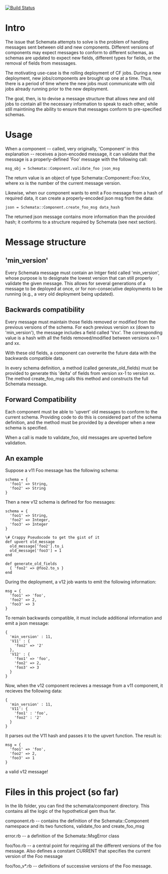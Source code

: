 [![Build Status](https://travis-ci.org/cloudfoundry/schemata.png)](https://travis-ci.org/cloudfoundry/schemata)

# Intro

The issue that Schemata attempts to solve is the problem of handling
messages sent between old and new components. Different versions of
components may expect messages to conform to different schemas, as
schemas are updated to expect new fields, different types for fields, or
the removal of fields from messsages.

The motivating use-case is the rolling deployment of CF jobs. During a
new deployment, new jobs/components are brought up one at a time. Thus,
there is a period of time where the new jobs must communicate with old
jobs already running prior to the new deployment.

The goal, then, is to devise a message structure that allows new and old
jobs to contain all the necessary information to speak to each other,
while still maintining the ability to ensure that messages conform to
pre-specified schemas.

# Usage

When a component -- called, very originally, 'Component' in this
explanation -- receives a json-encoded message, it can validate that the
message is a properly-defined 'Foo' message with the following call:

    msg_obj = Schemata::Component.validate_foo json_msg

The return value is an object of type Schemata::Component::Foo::Vxx, 
where xx is the number of the current message version.

Likewise, when our component wants to emit a Foo message from a hash of
required data, it can create a properly-encoded json msg from the data:

    json = Schemata::Component.create_foo_msg data_hash

The returned json message contains more information than the provided
hash; it conforms to a structure required by Schemata (see next
section).

# Message structure 

## 'min_version'

Every Schemata message must contain an Intger field called 'min_version', 
whose purpose is to designate the lowest version that can still properly
validate the given message. This allows for several generations of a
message to be deployed at once, or for non-consecutive deployments to be
running (e.g., a very old deployment being updated).

## Backwards compatibility

Every message must maintain those fields removed or modified from the 
previous versions of the schema. For each previous version xx (down to
'min_version'), the message includes a field called 'Vxx'. The
corresponding value is a hash with all the fields removed/modified
between versions xx-1 and xx.

With these old fields, a component can overwrite the future data
with the backwards compatible data.

In every schema definition, a method (called generate_old_fields) must
be provided to generate this 'delta' of fields from version xx-1 to
version xx. The method create_foo_msg calls this method and constructs
the full Schemata message.

## Forward Compatibility

Each component must be able to 'upvert' old messages to conform to the
current schema. Providing code to do this is considered part of the
schema definition, and the method must be provided by a developer when a
new schema is specified.

When a call is made to validate_foo, old messages are upverted before
validation.

## An example

Suppose a v11 Foo message has the following schema:

    schema = {
      'foo1' => String,
      'foo2' => String
    }

Then a new v12 schema is defined for foo messages:

    schema = {
      'foo1' => String,
      'foo2' => Integer,
      'foo3' => Integer
    }

    \# Crappy Pseudocode to get the gist of it
    def upvert old_message
      old_message['foo2'].to_i
      old_message['foo3'] = 1
    end

    def generate_old_fields
      { 'foo2' => @foo2.to_s }
    end

During the deployment, a v12 job wants to emit the following
information:

    msg = {
      'foo1' => 'foo',
      'foo2' => 2,
      'foo3' => 3
    }

To remain backwards compatible, it must include additional information
and emit a json message:

    {
      'min_version' : 11,
      'V11' : {
        'foo2' => '2'
      },
      'V12' : {
        'foo1' => 'foo',
        'foo2' => 2,
        'foo3' => 3
      }
    }

Now, when the v12 component recieves a message from a v11 component, it
recieves the following data:

    {
      'min_version' : 11,
      'V11': {
        'foo1' : 'foo',
        'foo2' : '2'
      }
    }

It parses out the V11 hash and passes it to the upvert function. The
result is:

    msg = {
      'foo1' => 'foo',
      'foo2' => 2,
      'foo3' => 1
    }

a valid v12 message!

# Files in this project (so far)

In the lib folder, you can find the schemata/component directory. This
contains all the logic of the hypothetical gem thus far. 

component.rb -- contains the definition of the Schemata::Component
namespace and its two functions, validate_foo and create_foo_msg

error.rb -- a definition of the Schemata::MsgError class

foo/foo.rb -- a central point for requiring all the different versions
of the foo message. Also defines a constant CURRENT that specifies the
current version of the Foo message

foo/foo_v*.rb -- definitions of successive versions of the Foo message.
